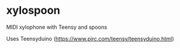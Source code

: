 # xylospoon
MIDI xylophone with Teensy and spoons

Uses Teensyduino (https://www.pjrc.com/teensy/teensyduino.html)
